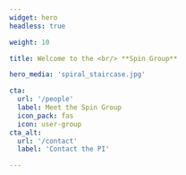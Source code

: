 ```yaml
---
widget: hero
headless: true  

weight: 10  

title: Welcome to the <br/> **Spin Group**

hero_media: 'spiral_staircase.jpg'

cta:
  url: '/people'
  label: Meet the Spin Group
  icon_pack: fas
  icon: user-group
cta_alt:
  url: '/contact'
  label: 'Contact the PI'

---
```

<br/>

<!-- Led by [Prof. Justin Dressel]({{< relref "/authors/justin-dressel" >}})

<br/-->
